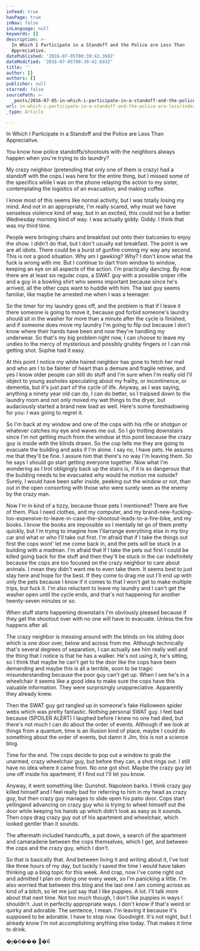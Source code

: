 ```yaml
---
inFeed: true
hasPage: true
inNav: false
inLanguage: null
keywords: []
description: >-
  In Which I Participate in a Standoff and the Police are Less Than
  Appreciative.
datePublished: '2016-07-05T00:39:43.369Z'
dateModified: '2016-07-05T00:39:42.693Z'
title: ''
author: []
authors: []
publisher: null
starred: false
sourcePath: >-
  _posts/2016-07-05-in-which-i-participate-in-a-standoff-and-the-police-are-less.md
url: in-which-i-participate-in-a-standoff-and-the-police-are-less/index.html
_type: Article

---
```

In Which I Participate in a Standoff and the Police are Less Than Appreciative.

You know how police standoffs/shootouts with the neighbors always happen when you're trying to do laundry? 

My crazy neighbor (pretending that only one of them is crazy) had a standoff with the cops.I was here for the entire thing, but I missed some of the specifics while I was on the phone relaying the action to my sister, contemplating the logistics of an evacuation, and making coffee.

I know most of this seems like normal activity, but I was totally losing my mind. And not in an appropriate, I'm really scared, why must we have senseless violence kind of way, but in an excited, this could not be a better Wednesday morning kind of way. I was actually giddy. Giddy. I think that was my third time.

People were bringing chairs and breakfast out onto their balconies to enjoy the show. I didn't do that, but I don't usually eat breakfast. The point is we are all idiots. There could be a burst of gunfire coming my way any second. This is not a good situation. Why am I gawking? Why? I don't know what the fuck is wrong with me. But I continue to dart from window to window, keeping an eye on all aspects of the action. I'm practically dancing. By now there are at least six regular cops, a SWAT guy with a possible sniper rifle and a guy in a bowling shirt who seems important because since he's arrived, all the other cops want to huddle with him. The last guy seems familiar, like maybe he arrested me when I was a teenager.

So the timer for my laundry goes off, and the problem is that if I leave it there someone is going to move it, because god forbid someone's laundry should sit in the washer for more than a minute after the cycle is finished, and if someone does move my laundry I'm going to flip out because I don't know where their hands have been and now they're handling my underwear. So that's my big problem right now, I can choose to leave my undies to the mercy of mysterious and possibly grubby fingers or I can risk getting shot. Sophie had it easy.

At this point I notice my white haired neighbor has gone to fetch her mail and who am I to be fainter of heart than a demure and fragile retiree, and yes I know older people can still do stuff and I'm sure when I'm really old I'll object to young assholes speculating about my frailty, or incontinence, or dementia, but it's just part of the cycle of life. Anyway, as I was saying, anything a ninety year old can do, I can do better, so I traipsed down to the laundry room and not only moved my wet things to the dryer, but audaciously started a brand new load as well. Here's some foreshadowing for you: I was going to regret it.

So I'm back at my window and one of the cops with his rifle or shotgun or whatever catches my eye and waves me out. So I go trotting downstairs since I'm not getting much from the window at this point because the crazy guy is inside with the blinds drawn. So the cop tells me they are going to evacuate the building and asks if I'm alone. I say no, I have pets. He assures me that they'll be fine. I assure him that there's no way I'm leaving them. So he says I should go start getting everyone together. Now what I'm wondering as I trot obligingly back up the stairs is, if it is so dangerous that the building needs to be evacuated why would he motion me outside? Surely, I would have been safer inside, peeking out the window or not, than out in the open consorting with those who were surely seen as the enemy by the crazy man.

Now I'm in kind of a tizzy, because those pets I mentioned? There are five of them. Plus I need clothes, and my computer, and my brand-new-fucking-too-expensive-to-leave-in-case-the-shootout-leads-to-a-fire-bike, and my books. I know the books are impossible so I mentally let go of them pretty quickly, but I'm trying to imagine how I'llarrange everything else in my tiny car and what or who I'll take out first. I'm afraid that if I take the things out first the cops wont' let me come back in, and the pets will be stuck in a building with a madman. I'm afraid that if I take the pets out first I could be killed going back for the stuff and then they'll be stuck in the car indefinitely because the cops are too focused on the crazy neighbor to care about animals. I mean they didn't want me to even take them. It seems best to just stay here and hope for the best. If they come to drag me out I'll end up with only the pets because I know if it comes to that I won't get to make multiple trips, but fuck it. I'm also reluctant to leave my laundry and I can't get the washer open until the cycle ends, and that's not happening for another twenty-seven minutes or so.

When stuff starts happening downstairs I'm obviously pleased because if they get the shootout over with no one will have to evacuate. Unless the fire happens after all.

The crazy neighbor is messing around with the blinds on his sliding door which is one door over, below and across from me. Although technically that's several degrees of separation, I can actually see him really well and the thing that I notice is that he has a walker. He's not using it, he's sitting, so I think that maybe he can't get to the door like the cops have been demanding and maybe this is all a terrible, soon to be tragic misunderstanding because the poor guy can't get up. When I see he's in a wheelchair it seems like a good idea to make sure the cops have this valuable information. They were surprisingly unappreciative. Apparently they already knew. 

Then the SWAT guy got tangled up in someone's fake Halloween spider webs which was pretty fantastic. Nothing personal SWAT guy. I feel bad because (SPOILER ALERT) I laughed before I knew no one had died, but there's not much I can do about the order of events. Although if we look at things from a quantum, time is an illusion kind of place, maybe I could do something about the order of events, but damn it Jim, this is not a science blog.

Time for the end. The cops decide to pop out a window to grab the unarmed, crazy wheelchair guy, but before they can, a shot rings out. I still have no idea where it came from. No one got shot. Maybe the crazy guy let one off inside his apartment; if I find out I'll let you know. 

Anyway, it went something like: Gunshot. Napoleon barks. I think crazy guy killed himself and I feel really bad for referring to him in my head as crazy guy, but then crazy guy manages to slide open his patio door. Cops start yellingand advancing on crazy guy who is trying to wheel himself out the door while keeping his hands up which didn't look as easy as it sounds. Then cops drag crazy guy out of his apartment and wheelchair, which looked gentler than it sounds. 

The aftermath included handcuffs, a pat down, a search of the apartment and camaraderie between the cops themselves, which I get, and between the cops and the crazy guy, which I don't. 

So that is basically that. And between living it and writing about it, I've lost like three hours of my day, but luckily I saved the time I would have taken thinking up a blog topic for this week. And crap, now I've come right out and admitted I plan on doing one every week, so I'm panicking a little. I'm also worried that between this blog and the last one I am coming across as kind of a bitch, so let me just say that I like puppies. A lot. I'll talk more about that next time. Not too much though, I don't like puppies in ways I shouldn't. Just in perfectly appropriate ways. I don't know if that's weird or quirky and adorable. The sentence, I mean. I'm leaving it because it's supposed to be adorable. I have to stop now. Goodnight. It's not night, but I already know I'm not accomplishing anything else today. That makes it time to drink.

�j�6��� �6